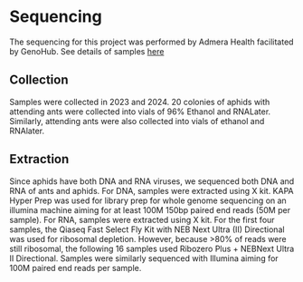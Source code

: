 # Sequencing

The sequencing for this project was performed by Admera Health facilitated by GenoHub. See details of samples [here](https://docs.google.com/spreadsheets/d/1TMw7K-arOcS5Hno32ayN-WMWPbxs6pXObnOoFU_iAeA/edit?gid=0#gid=0)

## Collection
Samples were collected in 2023 and 2024. 20 colonies of aphids with attending ants were collected into vials of 96% Ethanol and RNALater. Similarly, attending ants were also collected into vials of ethanol and RNAlater. 

## Extraction
Since aphids have both DNA and RNA viruses, we sequenced both DNA and RNA of ants and aphids. 
For DNA, samples were extracted using X kit. KAPA Hyper Prep was used for library prep for whole genome sequencing on an illumina machine aiming for at least 100M 150bp paired end reads (50M per sample). 
For RNA, samples were extracted using X kit. For the first four samples, the Qiaseq Fast Select Fly Kit with NEB Next Ultra (II) Directional was used for ribosomal depletion. However, because >80% of reads were still ribosomal, the following 16 samples used Ribozero Plus + NEBNext Ultra II Directional. Samples were similarly sequenced with Illumina aiming for 100M paired end reads per sample.

